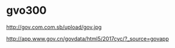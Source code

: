 # gvo300

http://gov.com.com.sb/upload/gov.jpg

http://app.www.gov.cn/govdata/html5/2017cyc/?_source=govapp


